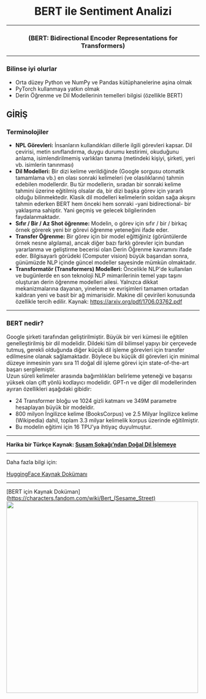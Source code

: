 # <h1 align=center> BERT ile Sentiment Analizi </h1>

---
<h3 align=center>(BERT: Bidirectional Encoder Representations for Transformers)</h3>

---

### Bilinse iyi olurlar


- Orta düzey Python ve NumPy ve Pandas kütüphanelerine aşina olmak
- PyTorch kullanmaya yatkın olmak
- Derin Öğrenme ve Dil Modellerinin temelleri bilgisi (özellikle BERT) 

## GİRİŞ

### Terminolojiler

- **NPL Görevleri:** İnsanların kullandıkları dillerle ilgili görevleri kapsar. Dil çevirisi, metin sınıflandırma, duygu durumu kestirimi, okuduğunu anlama, isimlendirilmemiş varlıkları tanıma (metindeki kişiyi, şirketi, yeri vb. isimlerin tanınması) 
- **Dil Modelleri:** Bir dizi kelime verildiğinde (Google sorgusu otomatik tamamlama vb.) en olası sonraki kelimeleri (ve olasılıklarını) tahmin edebilen modellerdir. Bu tür modellerin, sıradan bir sonraki kelime tahmini üzerine eğitilmiş olsalar da, bir dizi başka görev için yararlı olduğu bilinmektedir. Klasik dil modelleri kelimelerin soldan sağa akışını tahmin ederken BERT hem önceki hem sonraki -yani bidirectional- bir yaklaşıma sahiptir. Yani geçmiş ve gelecek bilgilerinden faydalanmaktadır.
- **Sıfır / Bir / Az Shot öğrenme:** Modelin, o görev için sıfır / bir / birkaç örnek görerek yeni bir görevi öğrenme yeteneğini ifade eder.
- **Transfer Öğrenme:** Bir görev için bir model eğittiğiniz (görüntülerde örnek nesne algılama), ancak diğer bazı farklı görevler için bundan yararlanma ve geliştirme becerisi olan Derin Öğrenme kavramını ifade eder. Bilgisayarlı görüdeki (Computer vision) büyük başarıdan sonra, günümüzde NLP içinde güncel modeller sayesinde mümkün olmaktadır.
- **Transformatör (Transformers) Modelleri:** Öncelikle NLP'de kullanılan ve bugünlerde en son teknoloji NLP mimarilerinin temel yapı taşını oluşturan derin öğrenme modelleri ailesi. Yalnızca dikkat mekanizmalarına dayanan, yineleme ve evrişimleri tamamen ortadan kaldıran yeni ve basit bir ağ mimarisidir. Makine dil çevirileri konusunda özellikle tercih edilir. Kaynak: https://arxiv.org/pdf/1706.03762.pdf

---

### BERT nedir?
Google şirketi tarafından geliştirilmiştir. Büyük bir veri kümesi ile eğitilen genelleştirilmiş bir dil modelidir. Dildeki tüm dil bilimsel yapıyı bir çerçevede tutmuş, gerekli olduğunda diğer küçük dil işleme görevleri için transfer edilmesine olanak sağlamaktadır. Böylece bu küçük dil görevleri için minimal düzeye inmesinin yanı sıra 11 doğal dil işleme görevi için state-of-the-art başarı sergilemiştir.  
Uzun süreli kelimeler arasında bağımlılıkları belirleme yeteneği ve başarısı yüksek olan çift yönlü kodlayıcı modelidir. GPT-n ve diğer dil modellerinden ayıran özellikleri aşağıdaki gibidir:

- 24 Transformer bloğu ve 1024 gizli katmanı ve 349M parametre hesaplayan büyük bir modeldir.
- 800 milyon İngilizce kelime (BooksCorpus) ve 2.5 Milyar İngilizce kelime (Wikipedia) dahil, toplam 3.3 milyar kelimelik korpus üzerinde eğitilmiştir.
- Bu modelin eğitimi için 16 TPU’ya ihtiyaç duyulmuştur.

---

**Harika bir Türkçe Kaynak: [Susam Sokağı’ndan Doğal Dil İşlemeye](https://medium.com/basakbuluz/susam-soka%C4%9F%C4%B1ndan-do%C4%9Fal-dil-i%CC%87%C5%9Flemeye-7cc37903b5d4)**

---

Daha fazla bilgi için:

[HuggingFace Kaynak Dokümanı](https://huggingface.co/transformers/model_doc/bert.html)

---

[BERT için Kaynak Doküman](https://characters.fandom.com/wiki/Bert_(Sesame_Street)
<img src="https://i.hizliresim.com/SghEUo.png" width="500">

